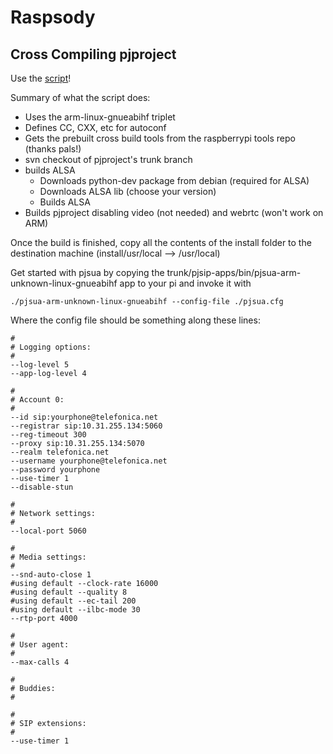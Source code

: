 # Raspsody

## Cross Compiling pjproject

Use the [script](./cross-build-pjproject.sh)!

Summary of what the script does:
* Uses the arm-linux-gnueabihf triplet
* Defines CC, CXX, etc for autoconf
* Gets the prebuilt cross build tools from the raspberrypi tools repo (thanks pals!)
* svn checkout of pjproject's trunk branch
* builds ALSA
  - Downloads python-dev package from debian (required for ALSA)
  - Downloads ALSA lib (choose your version)
  - Builds ALSA
* Builds pjproject disabling video (not needed) and webrtc (won't work on ARM)

Once the build is finished, copy all the contents of the install folder to the destination machine (install/usr/local --> /usr/local)

Get started with pjsua by copying the trunk/pjsip-apps/bin/pjsua-arm-unknown-linux-gnueabihf app to your pi and invoke it with

```./pjsua-arm-unknown-linux-gnueabihf --config-file ./pjsua.cfg```

Where the config file should be something along these lines:

```
#
# Logging options:
#
--log-level 5
--app-log-level 4

#
# Account 0:
#
--id sip:yourphone@telefonica.net
--registrar sip:10.31.255.134:5060
--reg-timeout 300
--proxy sip:10.31.255.134:5070
--realm telefonica.net
--username yourphone@telefonica.net
--password yourphone
--use-timer 1
--disable-stun

#
# Network settings:
#
--local-port 5060

#
# Media settings:
#
--snd-auto-close 1
#using default --clock-rate 16000
#using default --quality 8
#using default --ec-tail 200
#using default --ilbc-mode 30
--rtp-port 4000

#
# User agent:
#
--max-calls 4

#
# Buddies:
#

#
# SIP extensions:
#
--use-timer 1

```
